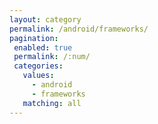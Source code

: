 ```yaml
---
layout: category
permalink: /android/frameworks/
pagination: 
 enabled: true
 permalink: /:num/
 categories:
   values:
     - android
     - frameworks
   matching: all
---
```


